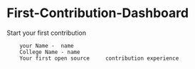 # First-Contribution-Dashboard
Start your first contribution

``` 
    your Name -  name
    College Name - name
    Your first open source     contribution experience 
